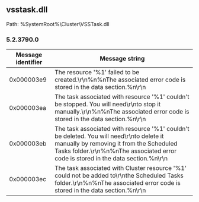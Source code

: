 ## vsstask.dll

Path: %SystemRoot%\Cluster\VSSTask.dll

### 5.2.3790.0

Message identifier | Message string
--- | ---
0x000003e9 | The resource '%1' failed to be created.\r\n%n%nThe associated error code is stored in the data section.%n\r\n
0x000003ea | The task associated with resource '%1' couldn't be stopped. You will need\r\nto stop it manually.\r\n%n%nThe associated error code is stored in the data section.%n\r\n
0x000003eb | The task associated with resource '%1' couldn't be deleted. You will need\r\nto delete it manually by removing it from the Scheduled Tasks folder.\r\n%n%nThe associated error code is stored in the data section.%n\r\n
0x000003ec | The task associated with Cluster resource '%1' could not be added to\r\nthe Scheduled Tasks folder.\r\n%n%nThe associated error code is stored in the data section.%n\r\n
